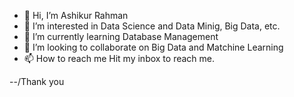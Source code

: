 - 👋 Hi, I’m Ashikur Rahman
- 👀 I’m interested in Data Science and Data Minig, Big Data, etc.
- 🌱 I’m currently learning Database Management
- 💞️ I’m looking to collaborate on Big Data and Matchine Learning
- 📫 How to reach me Hit my inbox to reach me. 

--/Thank you
